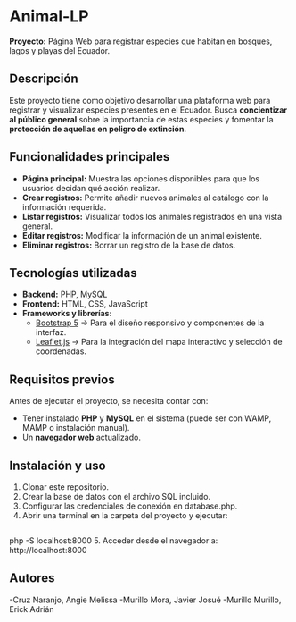 # Animal-LP  

**Proyecto:** Página Web para registrar especies que habitan en bosques, lagos y playas del Ecuador.  

## Descripción  
Este proyecto tiene como objetivo desarrollar una plataforma web para registrar y visualizar especies presentes en el Ecuador. Busca **concientizar al público general** sobre la importancia de estas especies y fomentar la **protección de aquellas en peligro de extinción**.  

## Funcionalidades principales  
- **Página principal:** Muestra las opciones disponibles para que los usuarios decidan qué acción realizar.  
- **Crear registros:** Permite añadir nuevos animales al catálogo con la información requerida.  
- **Listar registros:** Visualizar todos los animales registrados en una vista general.  
- **Editar registros:** Modificar la información de un animal existente.  
- **Eliminar registros:** Borrar un registro de la base de datos.  

## Tecnologías utilizadas  
- **Backend:** PHP, MySQL  
- **Frontend:** HTML, CSS, JavaScript  
- **Frameworks y librerías:**  
  - [Bootstrap 5](https://getbootstrap.com/) → Para el diseño responsivo y componentes de la interfaz.  
  - [Leaflet.js](https://leafletjs.com/) → Para la integración del mapa interactivo y selección de coordenadas.  

## Requisitos previos  
Antes de ejecutar el proyecto, se necesita contar con:  
- Tener instalado **PHP** y **MySQL** en el sistema (puede ser con WAMP, MAMP o instalación manual).  
- Un **navegador web** actualizado.  

##  Instalación y uso  
1. Clonar este repositorio.  
2. Crear la base de datos con el archivo SQL incluido.
3. Configurar las credenciales de conexión en database.php.
4. Abrir una terminal en la carpeta del proyecto y ejecutar:
   ```bash
  php -S localhost:8000
5. Acceder desde el navegador a: http://localhost:8000

## Autores
-Cruz Naranjo, Angie Melissa
-Murillo Mora, Javier Josué
-Murillo Murillo, Erick Adrián
